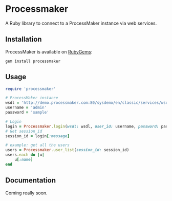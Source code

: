 # Processmaker
A Ruby library to connect to a ProcessMaker instance via web services.

## Installation
ProcessMaker is available on [RubyGems](https://rubygems.org/gems/processmaker):

```
gem install processmaker
```

## Usage

``` ruby
require 'processmaker'

# ProcessMaker instance
wsdl = 'http://demo.processmaker.com:80/sysdemo/en/classic/services/wsdl2'
username = 'admin'
password = 'sample'

# Login
login = Processmaker.login(wsdl: wsdl, user_id: username, password: password)
# Get session_id
session_id = login[:message]

# example: get all the users
users = Processmaker.user_list(session_id: session_id)
users.each do |u|
	u[:name]
end
```
	
## Documentation
Coming really soon.


